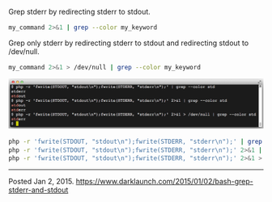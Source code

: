 Grep stderr by redirecting stderr to stdout.

```bash
my_command 2>&1 | grep --color my_keyword
```

Grep only stderr by redirecting stderr to stdout and redirecting stdout to /dev/null.

```bash
my_command 2>&1 > /dev/null | grep --color my_keyword
```

<img alt="" src="/img/uploads/2015-01/php-grep-stderr-stdout.png" />

```sh
php -r 'fwrite(STDOUT, "stdout\n");fwrite(STDERR, "stderr\n");' | grep --color std
php -r 'fwrite(STDOUT, "stdout\n");fwrite(STDERR, "stderr\n");' 2>&1 | grep --color std
php -r 'fwrite(STDOUT, "stdout\n");fwrite(STDERR, "stderr\n");' 2>&1 > /dev/null | grep --color std
```

---

Posted Jan 2, 2015.
https://www.darklaunch.com/2015/01/02/bash-grep-stderr-and-stdout